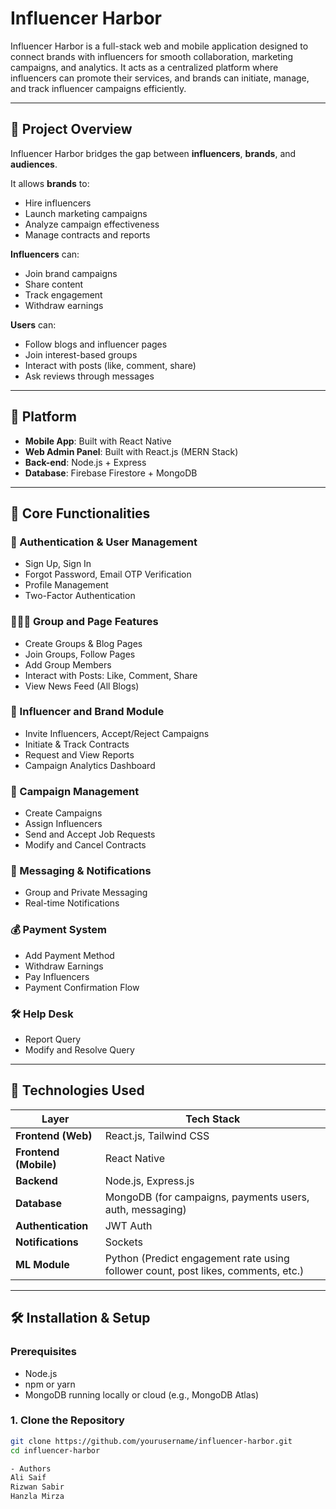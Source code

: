 # Influencer Harbor

Influencer Harbor is a full-stack web and mobile application designed to connect brands with influencers for smooth collaboration, marketing campaigns, and analytics. It acts as a centralized platform where influencers can promote their services, and brands can initiate, manage, and track influencer campaigns efficiently.

---

## 🚀 Project Overview

Influencer Harbor bridges the gap between **influencers**, **brands**, and **audiences**.

It allows **brands** to:
- Hire influencers
- Launch marketing campaigns
- Analyze campaign effectiveness
- Manage contracts and reports

**Influencers** can:
- Join brand campaigns
- Share content
- Track engagement
- Withdraw earnings

**Users** can:
- Follow blogs and influencer pages
- Join interest-based groups
- Interact with posts (like, comment, share)
- Ask reviews through messages

---

## 📱 Platform

- **Mobile App**: Built with React Native
- **Web Admin Panel**: Built with React.js (MERN Stack)
- **Back-end**: Node.js + Express
- **Database**: Firebase Firestore + MongoDB

---

## 🔑 Core Functionalities

### 👤 Authentication & User Management
- Sign Up, Sign In
- Forgot Password, Email OTP Verification
- Profile Management
- Two-Factor Authentication

### 🧑‍🤝‍🧑 Group and Page Features
- Create Groups & Blog Pages
- Join Groups, Follow Pages
- Add Group Members
- Interact with Posts: Like, Comment, Share
- View News Feed (All Blogs)

### 📢 Influencer and Brand Module
- Invite Influencers, Accept/Reject Campaigns
- Initiate & Track Contracts
- Request and View Reports
- Campaign Analytics Dashboard

### 💼 Campaign Management
- Create Campaigns
- Assign Influencers
- Send and Accept Job Requests
- Modify and Cancel Contracts

### 💬 Messaging & Notifications
- Group and Private Messaging
- Real-time Notifications

### 💰 Payment System
- Add Payment Method
- Withdraw Earnings
- Pay Influencers
- Payment Confirmation Flow

### 🛠 Help Desk
- Report Query
- Modify and Resolve Query

---

## 🧠 Technologies Used

| Layer | Tech Stack |
|------|-------------|
| **Frontend (Web)** | React.js, Tailwind CSS |
| **Frontend (Mobile)** | React Native |
| **Backend** | Node.js, Express.js |
| **Database** | MongoDB (for campaigns, payments users, auth, messaging) |
| **Authentication** | JWT Auth |
| **Notifications** | Sockets |
| **ML Module** | Python (Predict engagement rate using follower count, post likes, comments, etc.) |

---

## 🛠 Installation & Setup

### Prerequisites
- Node.js
- npm or yarn
- MongoDB running locally or cloud (e.g., MongoDB Atlas)

### 1. Clone the Repository

```bash
git clone https://github.com/yourusername/influencer-harbor.git
cd influencer-harbor

- Authors
Ali Saif
Rizwan Sabir
Hanzla Mirza

